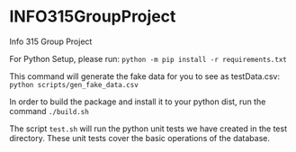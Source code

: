 # INFO315GroupProject
Info 315 Group Project

For Python Setup, please run:
`python -m pip install -r requirements.txt`

This command will generate the fake data for you to see as testData.csv:
`python scripts/gen_fake_data.csv`

In order to build the package and install it to your python dist, run the command
`./build.sh`



The script `test.sh` will run the python unit tests we have created in the test directory. These unit tests cover the basic operations of the database.  
